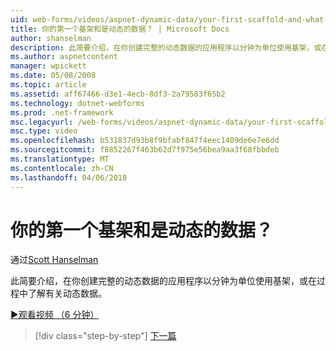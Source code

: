 ```yaml
---
uid: web-forms/videos/aspnet-dynamic-data/your-first-scaffold-and-what-is-dynamic-data
title: 你的第一个基架和是动态的数据？ | Microsoft Docs
author: shanselman
description: 此简要介绍，在你创建完整的动态数据的应用程序以分钟为单位使用基架，或在过程中了解有关动态数据。
ms.author: aspnetcontent
manager: wpickett
ms.date: 05/08/2008
ms.topic: article
ms.assetid: aff67466-d3e1-4ecb-8df3-2a79583f65b2
ms.technology: dotnet-webforms
ms.prod: .net-framework
msc.legacyurl: /web-forms/videos/aspnet-dynamic-data/your-first-scaffold-and-what-is-dynamic-data
msc.type: video
ms.openlocfilehash: b531837d93b8f9bfabf847f4eec1409de6e7e6dd
ms.sourcegitcommit: f8852267f463b62d7f975e56bea9aa3f68fbbdeb
ms.translationtype: MT
ms.contentlocale: zh-CN
ms.lasthandoff: 04/06/2018
---
```

<a name="your-first-scaffold-and-what-is-dynamic-data"></a>你的第一个基架和是动态的数据？
====================
通过[Scott Hanselman](https://github.com/shanselman)

此简要介绍，在你创建完整的动态数据的应用程序以分钟为单位使用基架，或在过程中了解有关动态数据。

[&#9654;观看视频 （6 分钟）](https://channel9.msdn.com/Blogs/ASP-NET-Site-Videos/your-first-scaffold-and-what-is-dynamic-data)

> [!div class="step-by-step"]
> [下一篇](how-do-i-enable-inline-gridview-editing.md)
